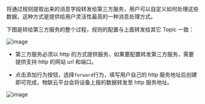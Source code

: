 将通过规则提取出来的消息字段转发给第三方服务，用户可以自定义如何处理这些数据，这种方式是提供给用户灵活性最高的一种消息处理方式。

下图是转给第三方服务的整个过程，规则的配置与上面转发给其它 Topic 一致：

![image](https://mc.qcloudimg.com/static/img/b24d804514c29ee7f8810130e9cf6771/service_http2.png)

- 第三方服务必须以 http 的方式提供服务，如果要配置转发第三方服务，需要提供支持 http 的网站 url 和端口。

- 点击添加行为按钮，选择```forward```行为，填写用户自己的 http 服务地址后创建即可完成，物联云平台会将设备上报的数据转发至 http 服务地址。

![image](http://mc.qcloudimg.com/static/img/fc276c865fe64fb443aa62d540671288/guize_forward.png)

